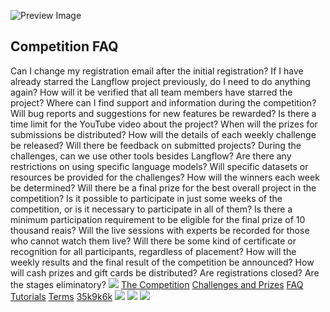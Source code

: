 ![Preview Image](https://framerusercontent.com/images/HBA5vNT8jvHlhjxkuAYiRS2WLWE.jpg)
## Competition FAQ
Can I change my registration email after the initial registration?
If I have already starred the Langflow project previously, do I need to do anything again?
How will it be verified that all team members have starred the project?
Where can I find support and information during the competition?
Will bug reports and suggestions for new features be rewarded?
Is there a time limit for the YouTube video about the project?
When will the prizes for submissions be distributed?
How will the details of each weekly challenge be released?
Will there be feedback on submitted projects?
During the challenges, can we use other tools besides Langflow?
Are there any restrictions on using specific language models?
Will specific datasets or resources be provided for the challenges?
How will the winners each week be determined?
Will there be a final prize for the best overall project in the competition?
Is it possible to participate in just some weeks of the competition, or is it necessary to participate in all of them?
Is there a minimum participation requirement to be eligible for the final prize of 10 thousand reais?
Will the live sessions with experts be recorded for those who cannot watch them live?
Will there be some kind of certificate or recognition for all participants, regardless of placement?
How will the weekly results and the final result of the competition be announced?
How will cash prizes and gift cards be distributed?
Are registrations closed?
Are the stages eliminatory?
[![](https://framerusercontent.com/images/aPtLvraX9agw6nlGOAOwxlRHtKI.svg)](https://www.langflow.org/aidevs-india/<../old-home>)
[The Competition](https://www.langflow.org/aidevs-india/<../aidevs-india>)
[Challenges and Prizes](https://www.langflow.org/aidevs-india/<./challenges>)
[FAQ](https://www.langflow.org/aidevs-india/<./faq>)
[Tutorials](https://www.langflow.org/aidevs-india/<./tutorials>)
[Terms](https://www.langflow.org/aidevs-india/<../>)
[35k](https://www.langflow.org/aidevs-india/<https:/bit.ly/langflow>)[9k](https://www.langflow.org/aidevs-india/<https:/bit.ly/langflow-discord>)[6k](https://www.langflow.org/aidevs-india/<https:/twitter.com/langflow_ai>)
[![](https://framerusercontent.com/images/aPtLvraX9agw6nlGOAOwxlRHtKI.svg)](https://www.langflow.org/aidevs-india/<../old-home>)
[![](https://framerusercontent.com/images/aPtLvraX9agw6nlGOAOwxlRHtKI.svg)](https://www.langflow.org/aidevs-india/<../old-home>)
![](https://framerusercontent.com/images/XsXHkHpEp361famMUwzS6j9QHo.png)
